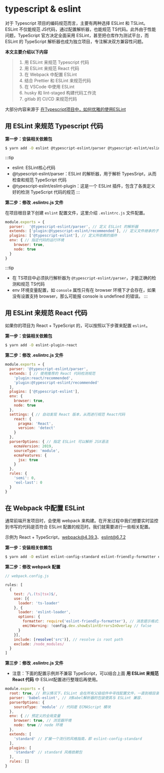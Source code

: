 # typescript & eslint

对于 Typescript 项目的编码规范而言，主要有两种选择 ESLint 和 TSLint。ESLint 不仅能规范 JS代码，通过配置解析器，也能规范 TS代码。此外由于性能问题，TypeScript  官方决定全面采用 ESLint，甚至把仓库作为测试平台，而  ESLint 的 TypeScript 解析器也成为独立项目，专注解决双方兼容性问题。

**本文主要介绍以下内容**

> 1. 用 ESLint 来规范 Typescript 代码
> 2. 用 ESLint 来规范 React 代码
> 3. 在 Webpack 中配置 ESLint
> 4. 结合 Prettier 和 ESLint 来规范代码
> 5. 在 VSCode 中使用 ESLint
> 6. husky 和 lint-staged 构建代码工作流
> 7. gitlab 的 CI/CD 来规范代码

大部分内容来源于 [在Typescript项目中，如何优雅的使用ESLint](https://github.com/forthealllight/blog/issues/45)

## 用 ESLint 来规范 Typescript 代码

**第一步：安装相关依赖包**

```bash
$ yarn add -D eslint @typescript-eslint/parser @typescript-eslint/eslint-plugin
```

:::tip
* eslint: ESLint核心代码
* @typescript-eslint/parser：ESLint 的解析器，用于解析 TypesSript，从而检查和规范 TypeScript 代码
* @typescript-eslint/eslint-plugin：这是一个 ESLint 插件，包含了各类定义好的检测 TypeScript 代码的规范
:::

**第二步：修改 .eslintrc.js 文件**

在项目根目录下创建 `eslint` 配置文件，这里介绍 `.eslintrc.js` 文件配置。

```js
module.exports = {
  parser:  '@typescript-eslint/parser', // 定义 ESLint 的解析器
  extends: ['plugin:@typescript-eslint/recommended'], // 定义文件继承的子规范
  plugins: ['@typescript-eslint'], // 定义所依赖的插件
  env: { // 指定代码的运行环境
    browser: true,
    node: true
  }                               
}
```

:::tip
* 在 TS项目中必须执行解析器为 `@typescript-eslint/parser`，才能正确的检测和规范 TS代码
* env 环境变量配置，如 `console` 属性只有在 browser 环境下才会存在，如果没有设置支持 browser，那么可能报 console is undefined 的错误。
:::

## 用 ESLint 来规范 React 代码

如果你的项目为 React + TypeScript 的，可以按照以下步骤来配置 `eslint`。

**第一步：安装相关依赖包**

```bash
$ yarn add -D eslint-plugin-react
```

**第二步：修改 .eslintrc.js 文件**

```js
module.exports = {
  parser: '@typescript-eslint/parser',
  extends: [ // 使用推荐的 React 代码检测规范
    'plugin:react/recommended',
    'plugin:@typescript-eslint/recommended'
  ],
  plugins: ['@typescript-eslint'],
  env: {                         
    browser: true,
    node: true
  },
  settings: { // 自动发现 React 版本，从而进行规范 React代码
    react: {
      pragma: 'React',
      version: 'detect'
    }
  }, 
  parserOptions: { // 指定 ESLint 可以解析 JSX语法
    ecmaVersion: 2019,
    sourceType: 'module',
    ecmaFeatures: {
      jsx: true
    }
  },
  rules: {
    'semi': 0,
    'eol-last': 0
  }                           
}
```

## 在 Webpack 中配置 ESLint

通常前端开发项目时，会使用 webpack 来构建。在开发过程中我们想要实时监控到书写的代码是否符合 ESLint 配置的规范时。我们就需要进行一些相关配置。

示例为 React + TypeScript，webpack@4.39.3、eslint@6.7.2

**第一步：安装相关依赖包**

```bash
$ yarn add -D eslint eslint-config-standard eslint-friendly-formatter eslint-loader eslint-plugin-import eslint-plugin-node eslint-plugin-promise eslint-plugin-standard
```

**第二步：修改 webpack 配置**

```js
// webpack.config.js

rules: [
  {
    test: /\.(ts|tsx)$/,
    use: [{
      loader: 'ts-loader'
    }, {
      loader: 'eslint-loader',
      options: {
        formatter: require('eslint-friendly-formatter'), // 消息提示格式化
        emitWarning: !config.dev.showEslintErrorsInOverlay // false
      }
    }],
    include: [resolve('src')], // resolve is root path
    exclude: /node_modules/
  }
]
```

**第三步：修改 .eslintrc.js 文件**

* 注意：下面的配置示例并不兼容 TypeScript，可以结合上面 **用 ESLint 来规范 React 代码** 中 ESLint配置进行整理后再使用。 

```js
module.exports = {
  root: true, // 默认情况下，ESLint 会在所有父级组件中寻找配置文件，一直到根目录。ESLint一旦发现配置文件中有 "root": true，它就会停止在父级目录中寻找.
  parser: 'babel-eslint', // 对Babel解析器的包装使其与 ESLint 兼容.
  parserOptions: {
    sourceType: 'module' // 代码是 ECMAScript 模块
  },
  env: { // 预定义的全局变量
    browser: true, // 浏览器环境
    node: true // node 环境
  },
  extends: [
    'standard' // 扩展一个流行的风格指南，即 eslint-config-standard 
  ],
  plugins: [
    'standard' // standard 风格依赖包
  ],
  rules: []
}
```